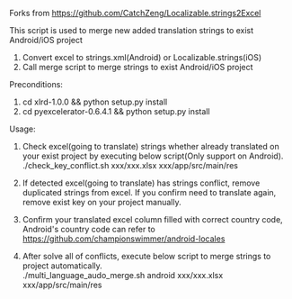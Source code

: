 Forks from https://github.com/CatchZeng/Localizable.strings2Excel

This script is used to merge new added translation strings to exist Android/iOS project
 1. Convert excel to strings.xml(Android) or Localizable.strings(iOS)
 2. Call merge script to merge strings to exist Android/iOS project


Preconditions:
1. cd xlrd-1.0.0 && python setup.py install
2. cd pyexcelerator-0.6.4.1 && python setup.py install

Usage:
1. Check excel(going to translate) strings whether already translated on your exist project by executing below script(Only support on Android).  
   ./check_key_conflict.sh xxx/xxx.xlsx xxx/app/src/main/res

2. If detected excel(going to translate) has strings conflict, remove duplicated strings from excel.
   If you confirm need to translate again, remove exist key on your project manually.

3. Confirm your translated excel column filled with correct country code, Android's country code can refer to https://github.com/championswimmer/android-locales

4. After solve all of conflicts, execute below script to merge strings to project automatically.  
   ./multi_language_audo_merge.sh android xxx/xxx.xlsx xxx/app/src/main/res